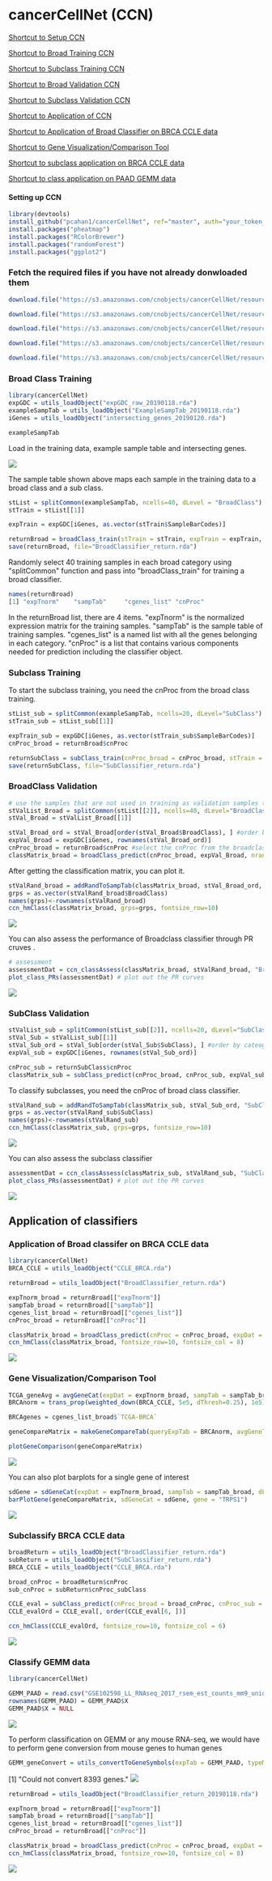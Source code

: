 # cancerCellNet (CCN)

[Shortcut to Setup CCN](#setup_ccn)

[Shortcut to Broad Training CCN](#broadTrain_ccn)

[Shortcut to Subclass Training CCN](#subTrain_ccn)

[Shortcut to Broad Validation CCN](#broadVal_ccn)

[Shortcut to Subclass Validation CCN](#subVal_ccn)

[Shortcut to Application of CCN](#app_BRCA)

[Shortcut to Application of Broad Classifier on BRCA CCLE data](#app_broad)

[Shortcut to Gene Visualization/Comparison Tool](#gene_comp)

[Shortcut to subclass application on BRCA CCLE data](#sub_app)

[Shortcut to class application on PAAD GEMM data](#GEMM_geneConvert)

#### <a name="setup_ccn">Setting up CCN</a>
```R
library(devtools)
install_github("pcahan1/cancerCellNet", ref="master", auth="your_token_here")
install.packages("pheatmap")
install.packages("RColorBrewer")
install.packages("randomForest")
install.packages("ggplot2")
```

### Fetch the required files if you have not already donwloaded them
```R
download.file("https://s3.amazonaws.com/cnobjects/cancerCellNet/resources/BroadClassifier_return_20190118.rda", "BroadClassifier_return_20190118.rda")

download.file("https://s3.amazonaws.com/cnobjects/cancerCellNet/resources/ExampleSampTab_20190118.rda", "ExampleSampTab_20190118.rda")

download.file("https://s3.amazonaws.com/cnobjects/cancerCellNet/resources/expGDC_raw_20190118.rda", "expGDC_raw_20190118.rda")

download.file("https://s3.amazonaws.com/cnobjects/cancerCellNet/resources/intersecting_genes_20190120.rda", "intersecting_genes_20190120.rda")

download.file("https://s3.amazonaws.com/cnobjects/cancerCellNet/resources/SubClassifier_return_20190118.rda", "SubClassifier_return_20190118.rda")
```

### <a name="broadTrain_ccn">Broad Class Training</a>
```R
library(cancerCellNet)
expGDC = utils_loadObject("expGDC_raw_20190118.rda")
exampleSampTab = utils_loadObject("ExampleSampTab_20190118.rda")
iGenes = utils_loadObject("intersecting_genes_20190120.rda")

exampleSampTab
```
Load in the training data, example sample table and intersecting genes. 

![](md_img/sampTab_20190120.PNG)

The sample table shown above maps each sample in the training data to a broad class and a sub class. 
```R
stList = splitCommon(exampleSampTab, ncells=40, dLevel = "BroadClass")
stTrain = stList[[1]]

expTrain = expGDC[iGenes, as.vector(stTrain$SampleBarCodes)]

returnBroad = broadClass_train(stTrain = stTrain, expTrain = expTrain, colName_cat = "BroadClass", colName_samp = "SampleBarCodes")
save(returnBroad, file="BroadClassifier_return.rda")
```
Randomly select 40 training samples in each broad category using "splitCommon" function and pass into "broadClass_train" for training a broad classifier. 

```R
names(returnBroad)
[1] "expTnorm"    "sampTab"     "cgenes_list" "cnProc"
```
In the returnBroad list, there are 4 items. "expTnorm" is the normalized expression matrix for the training samples. "sampTab" is the sample table of training samples. "cgenes_list" is a named list with all the genes belonging in each category. "cnProc" is a list that contains various components needed for prediction including the classifier object. 

### <a name="subTrain_ccn">Subclass Training</a>
To start the subclass training, you need the cnProc from the broad class training. 

```R
stList_sub = splitCommon(exampleSampTab, ncells=20, dLevel="SubClass")
stTrain_sub = stList_sub[[1]]

expTrain_sub = expGDC[iGenes, as.vector(stTrain_sub$SampleBarCodes)]
cnProc_broad = returnBroad$cnProc

returnSubClass = subClass_train(cnProc_broad = cnProc_broad, stTrain = stTrain_sub, expTrain = expTrain_sub, colName_broadCat = "BroadClass", colName_subClass = "SubClass", name_broadCat = "TCGA-BRCA", colName_samp="SampleBarCodes")
save(returnSubClass, file="SubClassifier_return.rda")
```
### <a name="broadVal_ccn">BroadClass Validation</a>

```R
# use the samples that are not used in training as validation samples to see how well the classifier performs
stValList_Broad = splitCommon(stList[[2]], ncells=40, dLevel="BroadClass") #because not all the cancer broad category have the same amount of samples, going to select the same amount validation samples for even comparison
stVal_Broad = stValList_Broad[[1]]

stVal_Broad_ord = stVal_Broad[order(stVal_Broad$BroadClass), ] #order by broadClass
expVal_Broad = expGDC[iGenes, rownames(stVal_Broad_ord)]
cnProc_broad = returnBroad$cnProc #select the cnProc from the broadclass training earlier 
classMatrix_broad = broadClass_predict(cnProc_broad, expVal_Broad, nrand = 40)
```
After getting the classification matrix, you can plot it. 

```R
stValRand_broad = addRandToSampTab(classMatrix_broad, stVal_Broad_ord, "BroadClass", "SampleBarCodes")
grps = as.vector(stValRand_broad$BroadClass)
names(grps)<-rownames(stValRand_broad)
ccn_hmClass(classMatrix_broad, grps=grps, fontsize_row=10)
```
![](md_img/Broad_Classification_20190118.png)

You can also assess the performance of Broadclass classifier through PR cruves . 

```R
# assessment
assessmentDat = ccn_classAssess(classMatrix_broad, stValRand_broad, "BroadClass","SampleBarCodes")
plot_class_PRs(assessmentDat) # plot out the PR curves
```
![](md_img/PR_broad_20190118.png)

### <a name="subVal_ccn">SubClass Validation</a>

```R
stValList_sub = splitCommon(stList_sub[[2]], ncells=20, dLevel="SubClass")
stVal_Sub = stValList_sub[[1]]
stVal_Sub_ord = stVal_Sub[order(stVal_Sub$SubClass), ] #order by cateogry
expVal_sub = expGDC[iGenes, rownames(stVal_Sub_ord)]

cnProc_sub = returnSubClass$cnProc
classMatrix_sub = subClass_predict(cnProc_broad, cnProc_sub, expVal_sub, nrand = 20)
```
To classify subclasses, you need the cnProc of broad class classifier. 

```R
stValRand_sub = addRandToSampTab(classMatrix_sub, stVal_Sub_ord, "SubClass", "SampleBarCodes")
grps = as.vector(stValRand_sub$SubClass)
names(grps)<-rownames(stValRand_sub)
ccn_hmClass(classMatrix_sub, grps=grps, fontsize_row=10)
```
![](md_img/classHeat_subclass_20190118.png)

You can also assess the subclass classifier 
```R
assessmentDat = ccn_classAssess(classMatrix_sub, stValRand_sub, "SubClass","SampleBarCodes")
plot_class_PRs(assessmentDat) # plot out the PR curves
```
![](md_img/PR_sub_20190118.png)

## <a name="app_BRCA">Application of classifiers</a>

### <a name="app_broad">Application of Broad classifer on BRCA CCLE data </a>

```R
library(cancerCellNet)
BRCA_CCLE = utils_loadObject("CCLE_BRCA.rda")

returnBroad = utils_loadObject("BroadClassifier_return.rda")

expTnorm_broad = returnBroad[["expTnorm"]]
sampTab_broad = returnBroad[["sampTab"]]
cgenes_list_broad = returnBroad[["cgenes_list"]]
cnProc_broad = returnBroad[["cnProc"]]

classMatrix_broad = broadClass_predict(cnProc = cnProc_broad, expDat = BRCA_CCLE, nrand = 2)
ccn_hmClass(classMatrix_broad, fontsize_row=10, fontsize_col = 8)
```
![](md_img/CCLE_BroadClass_20190118.png)

### <a name="gene_comp">Gene Visualization/Comparison Tool</a>
```R
TCGA_geneAvg = avgGeneCat(expDat = expTnorm_broad, sampTab = sampTab_broad, dLevel = "BroadClass", sampID = "SampleBarCodes")
BRCAnorm = trans_prop(weighted_down(BRCA_CCLE, 5e5, dThresh=0.25), 1e5)

BRCAgenes = cgenes_list_broad$`TCGA-BRCA`

geneCompareMatrix = makeGeneCompareTab(queryExpTab = BRCAnorm, avgGeneTab = TCGA_geneAvg, querySample = c("CAL-51", "HCC1419"), trainingCat = c("TCGA-BRCA_Avg", "TCGA-UCEC_Avg"), geneSamples = BRCAgenes)

plotGeneComparison(geneCompareMatrix)
```
![](md_img/geneComparePlot_20190118.png)

You can also plot barplots for a single gene of interest 
```R
sdGene = sdGeneCat(expDat = expTnorm_broad, sampTab = sampTab_broad, dLevel = "BroadClass", sampID = "SampleBarCodes")
barPlotGene(geneCompareMatrix, sdGeneCat = sdGene, gene = "TRPS1")
```
![](md_img/singleGeneExpressionBar_20190118.png)

### <a name="sub_app">Subclassify BRCA CCLE data</a>
```R
broadReturn = utils_loadObject("BroadClassifier_return.rda")
subReturn = utils_loadObject("SubClassifier_return.rda")
BRCA_CCLE = utils_loadObject("CCLE_BRCA.rda")

broad_cnProc = broadReturn$cnProc
sub_cnProc = subReturn$cnProc_subClass

CCLE_eval = subClass_predict(cnProc_broad = broad_cnProc, cnProc_sub = sub_cnProc, expDat = BRCA_CCLE, nrand=2)
CCLE_evalOrd = CCLE_eval[, order(CCLE_eval[6, ])]

ccn_hmClass(CCLE_evalOrd, fontsize_row=10, fontsize_col = 6)
```
![](md_img/subClass_CCLE_20190118.png)

### <a name="GEMM_geneConvert">Classify GEMM data</a>
```R
library(cancerCellNet)

GEMM_PAAD = read.csv("GSE102598_LL_RNAseq_2017_rsem_est_counts_mm9_unique.csv")
rownames(GEMM_PAAD) = GEMM_PAAD$X
GEMM_PAAD$X = NULL
```
![](md_img/GEMM_GeneOriginal.PNG)

To perform classification on GEMM or any mouse RNA-seq, we would have to perform gene conversion from mouse genes to human genes 

```R
GEMM_geneConvert = utils_convertToGeneSymbols(expTab = GEMM_PAAD, typeMusGene = TRUE)
```
[1] "Could not convert 8393 genes."
![](md_img/GEMM_GeneConverted.PNG)

```R
returnBroad = utils_loadObject("BroadClassifier_return_20190118.rda")

expTnorm_broad = returnBroad[["expTnorm"]]
sampTab_broad = returnBroad[["sampTab"]]
cgenes_list_broad = returnBroad[["cgenes_list"]]
cnProc_broad = returnBroad[["cnProc"]]

classMatrix_broad = broadClass_predict(cnProc = cnProc_broad, expDat = GEMM_geneConvert, nrand = 2)
ccn_hmClass(classMatrix_broad, fontsize_row=10, fontsize_col = 8)
```
![](md_img/GEMM_broad.png)


